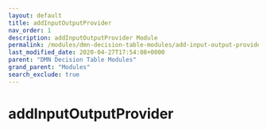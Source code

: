 ```yaml
---
layout: default
title: addInputOutputProvider
nav_order: 1
description: addInputOutputProvider Module
permalink: /modules/dmn-decision-table-modules/add-input-output-provider
last_modified_date: 2020-04-27T17:54:08+0000
parent: "DMN Decision Table Modules"
grand_parent: "Modules"
search_exclude: true
---
```


# addInputOutputProvider
